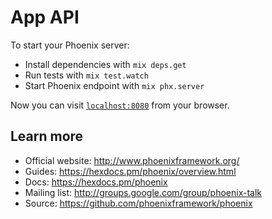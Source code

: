 # App API

To start your Phoenix server:

  * Install dependencies with `mix deps.get`
  * Run tests with `mix test.watch`
  * Start Phoenix endpoint with `mix phx.server`

Now you can visit [`localhost:8080`](http://localhost:8080) from your browser.

## Learn more

  * Official website: http://www.phoenixframework.org/
  * Guides: https://hexdocs.pm/phoenix/overview.html
  * Docs: https://hexdocs.pm/phoenix
  * Mailing list: http://groups.google.com/group/phoenix-talk
  * Source: https://github.com/phoenixframework/phoenix
